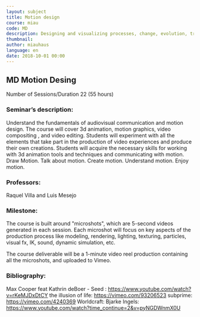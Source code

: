 ```yaml
---
layout: subject
title: Motion design
course: miau
code: MD
description: Designing and visualizing processes, change, evolution, transformation. Creating illusions of life animation. Abstract living spaces. Visual story-telling. Movement thinking. Dinamic graphic art. Rigging motion systems
thumbnail: 
author: miauhaus
language: en
date: 2018-10-01 00:00
---
```

## MD Motion Desing
Number of Sessions/Duration 22 (55 hours)

### Seminar’s description:
Understand the fundamentals of audiovisual communication and motion design.
The course will cover 3d animation, motion graphics, video compositing , and video editing.
Students will experiment with all the elements that take part in the production of video experiences and produce their own creations.
Students will acquire the necessary skills for working with 3d animation tools and techniques and communicating with motion.
Draw Motion. Talk about motion. Create motion. Understand motion. Enjoy motion.

### Professors:
Raquel Villa and Luis Mesejo

### Milestone:

The course is built around "microshots", which are 5-second videos generated in each session. Each microshot will focus on key aspects of the production process like modeling, rendering, lighting, texturing, particles, visual fx, IK, sound, dynamic simulation, etc. 

The course deliverable will be a 1-minute video reel production containing all the microshots, and uploaded to Vimeo.

### Bibliography:
Max Cooper feat Kathrin deBoer - Seed : https://www.youtube.com/watch?v=rKeMJDxDtCY 
the illusion of life: https://vimeo.com/93206523 
subprime: https://vimeo.com/4240369
Worldcraft: Bjarke Ingels: https://www.youtube.com/watch?time_continue=2&v=pyNGDWnmX0U
